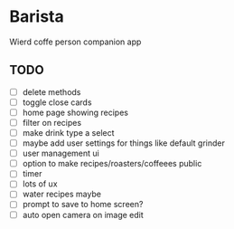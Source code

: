 # Barista
Wierd coffe person companion app

## TODO
- [ ] delete methods
- [ ] toggle close cards
- [ ] home page showing recipes
- [ ] filter on recipes
- [ ] make drink type a select
- [ ] maybe add user settings for things like default grinder
- [ ] user management ui
- [ ] option to make recipes/roasters/coffeees public
- [ ] timer
- [ ] lots of ux
- [ ] water recipes maybe
- [ ] prompt to save to home screen?
- [ ] auto open camera on image edit
